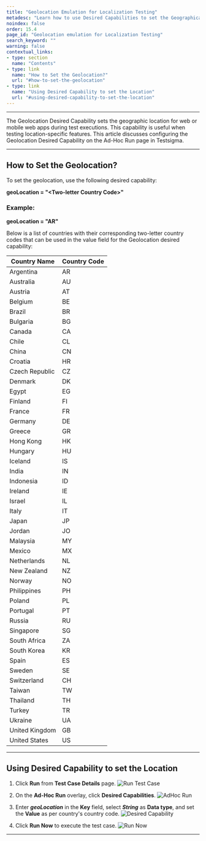 ```yaml
---
title: "Geolocation Emulation for Localization Testing"
metadesc: "Learn how to use Desired Capabilities to set the Geographical Location for running tests in Mobile Web in Testsigma Application"
noindex: false
order: 15.4
page_id: "Geolocation emulation for Localization Testing"
search_keyword: ""
warning: false
contextual_links:
- type: section
  name: "Contents"
- type: link
  name: "How to Set the Geolocation?"
  url: "#how-to-set-the-geolocation"
- type: link
  name: "Using Desired Capability to set the Location"
  url: "#using-desired-capability-to-set-the-location"
---
```


---

The Geolocation Desired Capability sets the geographic location for web or mobile web apps during test executions. This capability is useful when testing location-specific features. This article discusses configuring the Geolocation Desired Capability on the Ad-Hoc Run page in Testsigma.

---

## **How to Set the Geolocation?**

To set the geolocation, use the following desired capability:

**geoLocation = "&lt;Two-letter Country Code&gt;"**


### **Example:** 

**geoLocation = "AR"**

Below is a list of countries with their corresponding two-letter country codes that can be used in the value field for the Geolocation desired capability:

|**Country Name**|**Country Code**|
|---|---|
|Argentina|AR|
|Australia|AU|
|Austria|AT|
|Belgium|BE|
|Brazil|BR|
|Bulgaria|BG|
|Canada|CA|
|Chile|CL|
|China|CN|
|Croatia|HR|
|Czech Republic|CZ|
|Denmark|DK|
|Egypt|EG|
|Finland|FI|
|France|FR|
|Germany|DE|
|Greece|GR|
|Hong Kong|HK|
|Hungary|HU|
|Iceland|IS|
|India|IN|
|Indonesia|ID|
|Ireland|IE|
|Israel|IL|
|Italy|IT|
|Japan|JP|
|Jordan|JO|
|Malaysia|MY|
|Mexico|MX|
|Netherlands|NL|
|New Zealand|NZ|
|Norway|NO|
|Philippines|PH|
|Poland|PL|
|Portugal|PT|
|Russia|RU|
|Singapore|SG|
|South Africa|ZA|
|South Korea|KR|
|Spain|ES|
|Sweden|SE|
|Switzerland|CH|
|Taiwan|TW|
|Thailand|TH|
|Turkey|TR|
|Ukraine|UA|
|United Kingdom|GB|
|United States|US|

---

## **Using Desired Capability to set the Location**

1. Click **Run** from **Test Case Details** page. 
![Run Test Case](https://s3.amazonaws.com/static-docs.testsigma.com/new_images/projects/applications/AdHoc_Run_DC.png)

2. On the **Ad-Hoc Run** overlay, click **Desired Capabilities**.
![AdHoc Run](https://s3.amazonaws.com/static-docs.testsigma.com/new_images/projects/applications/Desired_Capabilities_AdHoc_Page.png)

3. Enter ***geoLocation*** in the **Key** field, select ***String*** as **Data type**, and set the **Value** as per country's country code.
![Desired Capability](https://s3.amazonaws.com/static-docs.testsigma.com/new_images/projects/applications/Desired_Capabilities_GeoLocation.png)

4. Click **Run Now** to execute the test case. 
![Run Now](https://s3.amazonaws.com/static-docs.testsigma.com/new_images/projects/applications/RunNow_geoLocation.png)

---